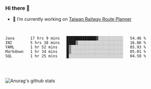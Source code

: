 ### Hi there 👋

- 🔭 I’m currently working on [Taiwan Railway Route Planner](https://github.com/Taiwan-Railway-Route-Planner)

<br/>

<!--START_SECTION:waka-->
```text
Java       17 hrs 9 mins   █████████████▓░░░░░░░░░░░   54.46 % 
INI        5 hrs 18 mins   ████▒░░░░░░░░░░░░░░░░░░░░   16.86 % 
YAML       1 hr 52 mins    █▒░░░░░░░░░░░░░░░░░░░░░░░   05.93 % 
Markdown   1 hr 34 mins    █▒░░░░░░░░░░░░░░░░░░░░░░░   05.01 % 
SQL        1 hr 25 mins    █░░░░░░░░░░░░░░░░░░░░░░░░   04.50 % 
```
<!--END_SECTION:waka-->

<br/>
<br/>

![Anurag's github stats](https://github-readme-stats.vercel.app/api?username=DepickereSven&show_icons=true&theme=tokyonight)



<!--
**DepickereSven/DepickereSven** is a ✨ _special_ ✨ repository because its `README.md` (this file) appears on your GitHub profile.

Here are some ideas to get you started:

- 🔭 I’m currently working on ...
- 🌱 I’m currently learning ...
- 👯 I’m looking to collaborate on ...
- 🤔 I’m looking for help with ...
- 💬 Ask me about ...
- 📫 How to reach me: ...
- 😄 Pronouns: ...
- ⚡ Fun fact: ...
-->
